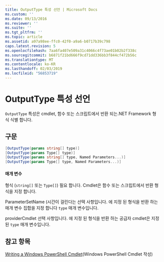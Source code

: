 ```yaml
---
title: OutputType 특성 선언 | Microsoft Docs
ms.custom: ''
ms.date: 09/13/2016
ms.reviewer: ''
ms.suite: ''
ms.tgt_pltfrm: ''
ms.topic: article
ms.assetid: a97a98ee-ffc0-42f0-a9a6-b0717b39c798
caps.latest.revision: 5
ms.openlocfilehash: 7aa6fa407e509a31c4066c4f73ae01b02b2f338c
ms.sourcegitcommit: b6871f21bd666f9cd71dd336bb3f844cf472b56c
ms.translationtype: MT
ms.contentlocale: ko-KR
ms.lasthandoff: 02/03/2019
ms.locfileid: "56853719"
---
```

# <a name="outputtype-attribute-declaration"></a>OutputType 특성 선언

`OutputType` 특성은 cmdlet, 함수 또는 스크립트에서 반환 되는.NET Framework 형식 식별 합니다.

## <a name="syntax"></a>구문

```csharp
[OutputType(params string[] type)]
[OutputType(params Type[] type)]
[OutputType(params string[] type, Named Parameters...)]
[OutputType(params Type[] type, Named Parameters...)]
```

#### <a name="parameters"></a>매개 변수

형식 (`string[]` 또는 `Type[]`) 필요 합니다. Cmdlet은 함수 또는 스크립트에서 반환 형식을 지정 합니다.

ParameterSetName (시간이 걸린다는 선택 사항입니다. 에 지정 된 형식을 반환 하는 매개 변수 집합을 지정 합니다 `type` 매개 변수입니다.

providerCmdlet 선택 사항입니다. 에 지정 된 형식을 반환 하는 공급자 cmdlet은 지정 된 `type` 매개 변수입니다.

## <a name="see-also"></a>참고 항목

[Writing a Windows PowerShell Cmdlet](./writing-a-windows-powershell-cmdlet.md)(Windows PowerShell Cmdlet 작성)
